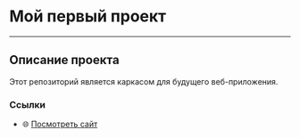 # Мой первый проект

---

## Описание проекта

Этот репозиторий является каркасом для будущего веб-приложения.

### Ссылки


- 🌐 [Посмотреть сайт](https://trishin5252.github.io/my-awesome-project.2/)


